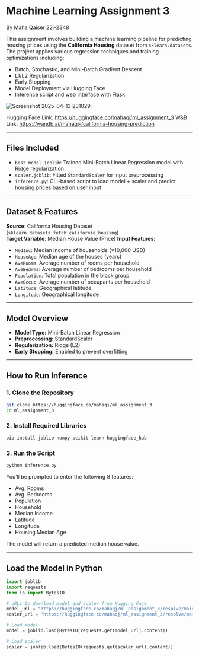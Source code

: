 # Machine Learning Assignment 3
By Maha Qaiser 22i-2348

This assignment involves building a machine learning pipeline for predicting housing prices using the **California Housing** dataset from `sklearn.datasets`. The project applies various regression techniques and training optimizations including:
- Batch, Stochastic, and Mini-Batch Gradient Descent  
- L1/L2 Regularization  
- Early Stopping  
- Model Deployment via Hugging Face  
- Inference script and web interface with Flask

![Screenshot 2025-04-13 231029](https://github.com/user-attachments/assets/3e2c1eb5-1871-4f49-be49-b13a58dd6d6f)

Hugging Face Link: https://huggingface.co/mahaqj/ml_assignment_3
W&B Link: https://wandb.ai/mahaqj-/california-housing-prediction

---
## Files Included
- `best_model.joblib`: Trained Mini-Batch Linear Regression model with Ridge regularization  
- `scaler.joblib`: Fitted `StandardScaler` for input preprocessing  
- `inference.py`: CLI-based script to load model + scaler and predict housing prices based on user input  
---

## Dataset & Features
**Source**: California Housing Dataset (`sklearn.datasets.fetch_california_housing`)  
**Target Variable**: Median House Value (Price)
**Input Features:**
- `MedInc`: Median income of households (×10,000 USD)  
- `HouseAge`: Median age of the houses (years)  
- `AveRooms`: Average number of rooms per household  
- `AveBedrms`: Average number of bedrooms per household  
- `Population`: Total population in the block group  
- `AveOccup`: Average number of occupants per household  
- `Latitude`: Geographical latitude  
- `Longitude`: Geographical longitude

---

## Model Overview

- **Model Type:** Mini-Batch Linear Regression  
- **Preprocessing:** StandardScaler  
- **Regularization:** Ridge (L2)  
- **Early Stopping:** Enabled to prevent overfitting

---

## How to Run Inference

### 1. Clone the Repository
```bash
git clone https://huggingface.co/mahaqj/ml_assignment_3
cd ml_assignment_3
```

### 2. Install Required Libraries
```bash
pip install joblib numpy scikit-learn huggingface_hub
```

### 3. Run the Script
```bash
python inference.py
```

You’ll be prompted to enter the following 8 features:
- Avg. Rooms  
- Avg. Bedrooms  
- Population  
- Household  
- Median Income  
- Latitude  
- Longitude  
- Housing Median Age  

The model will return a predicted median house value.

---

## Load the Model in Python

```python
import joblib
import requests
from io import BytesIO

# URLs to download model and scaler from Hugging Face
model_url = "https://huggingface.co/mahaqj/ml_assignment_3/resolve/main/best_model.joblib"
scaler_url = "https://huggingface.co/mahaqj/ml_assignment_3/resolve/main/scaler.joblib"

# Load model
model = joblib.load(BytesIO(requests.get(model_url).content))

# Load scaler
scaler = joblib.load(BytesIO(requests.get(scaler_url).content))
```

